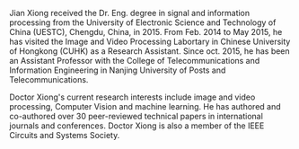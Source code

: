 Jian Xiong received the Dr. Eng. degree in signal and information processing from the University of Electronic Science and Technology of China (UESTC), Chengdu, China, in 2015. From Feb. 2014 to May 2015, he has visited the Image and Video Processing Labortary in Chinese University of Hongkong (CUHK) as a Research Assistant. Since oct. 2015, he has been an Assistant Professor with the College of Telecommunications and Information Engineering in Nanjing University of Posts and Telecommunications.

Doctor Xiong's current research interests include image and video processing, Computer Vision and machine learning. He has authored and co-authored over 30 peer-reviewed technical papers in international journals and conferences. Doctor Xiong is also a member of the IEEE Circuits and Systems Society.
